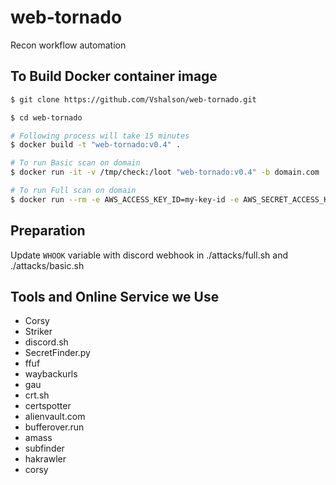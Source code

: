 # web-tornado
Recon workflow automation

## To Build Docker container image
```bash
$ git clone https://github.com/Vshalson/web-tornado.git

$ cd web-tornado

# Following process will take 15 minutes
$ docker build -t "web-tornado:v0.4" .

# To run Basic scan on domain
$ docker run -it -v /tmp/check:/loot "web-tornado:v0.4" -b domain.com

# To run Full scan on domain
$ docker run --rm -e AWS_ACCESS_KEY_ID=my-key-id -e AWS_SECRET_ACCESS_KEY=my-secret-access-key -v /tmp/check:/loot "web-tornado:v0.4"  -b domain.com
```

## Preparation 
Update `WHOOK` variable with discord webhook in ./attacks/full.sh and ./attacks/basic.sh


## Tools and Online Service we Use
* Corsy
* Striker
* discord.sh
* SecretFinder.py
* ffuf
* waybackurls
* gau
* crt.sh
* certspotter
* alienvault.com
* bufferover.run
* amass
* subfinder
* hakrawler
* corsy 